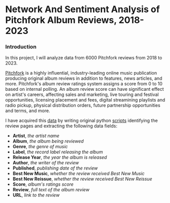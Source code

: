 # Network And Sentiment Analysis of Pitchfork Album Reviews, 2018-2023

### Introduction

In this project, I will analyze data from 6000 Pitchfork reviews from 2018 to 2023. 

[Pitchfork](https://pitchfork.com/) is a highly influential, industry-leading online music publication producing original album reviews in addition to features, news articles, and more. Pitchfork's album review ratings system assigns a score from 0 to 10 based on internal polling. An album review score can have significant effect on artist's careers, affecting sales and marketing, live touring and festival opportunities, licensing placement and fees, digital streamining playlists and radio pickup, physical distribution orders, future partnership opportunities and terms, and more.

I have acquired this [data](https://github.com/josh1den/DATA-620/tree/main/FINAL_PROJECT/data) by writing original python [scripts](https://github.com/josh1den/DATA-620/tree/main/FINAL_PROJECT/scripts) identifying the review pages and extracting the following data fields:

- **Artist**, *the artist name*
- **Album**, *the album being reviewed*
- **Genre**, *the genre of music*
- **Label**, *the record label releasing the album*
- **Release Year**, *the year the album is released*
- **Author**, *the writer of the review*
- **Published**, *publishing date of the review*
- **Best New Music**, *whether the review received Best New Music*
- **Best New Reissue**, *whether the review received Best New Reissue*
- **Score**, *album's ratings score*
- **Review**, *full text of the album review*
- **URL**, *link to the review*

